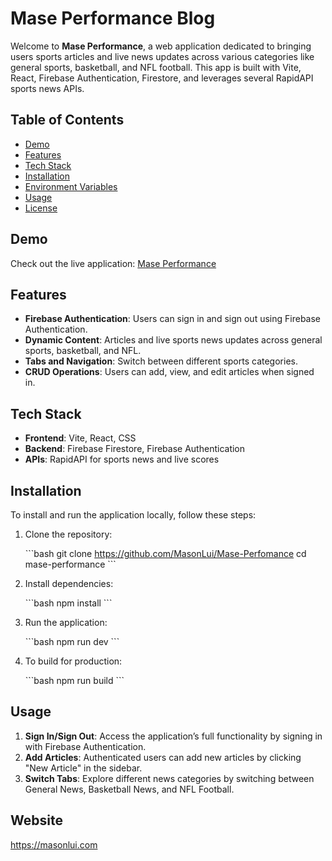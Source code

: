 # Mase Performance Blog

Welcome to **Mase Performance**, a web application dedicated to bringing users sports articles and live news updates across various categories like general sports, basketball, and NFL football. This app is built with Vite, React, Firebase Authentication, Firestore, and leverages several RapidAPI sports news APIs.

## Table of Contents

- [Demo](#demo)
- [Features](#features)
- [Tech Stack](#tech-stack)
- [Installation](#installation)
- [Environment Variables](#environment-variables)
- [Usage](#usage)
- [License](#license)

## Demo

Check out the live application: [Mase Performance](https://masonlui.com/)

## Features

- **Firebase Authentication**: Users can sign in and sign out using Firebase Authentication.
- **Dynamic Content**: Articles and live sports news updates across general sports, basketball, and NFL.
- **Tabs and Navigation**: Switch between different sports categories.
- **CRUD Operations**: Users can add, view, and edit articles when signed in.

## Tech Stack

- **Frontend**: Vite, React, CSS
- **Backend**: Firebase Firestore, Firebase Authentication
- **APIs**: RapidAPI for sports news and live scores

## Installation

To install and run the application locally, follow these steps:

1. Clone the repository:

   \`\`\`bash
   git clone https://github.com/MasonLui/Mase-Perfomance
   cd mase-performance
   \`\`\`

2. Install dependencies:

   \`\`\`bash
   npm install
   \`\`\`

3. Run the application:

   \`\`\`bash
   npm run dev
   \`\`\`

4. To build for production:

   \`\`\`bash
   npm run build
   \`\`\`

## Usage

1. **Sign In/Sign Out**: Access the application’s full functionality by signing in with Firebase Authentication.
2. **Add Articles**: Authenticated users can add new articles by clicking "New Article" in the sidebar.
3. **Switch Tabs**: Explore different news categories by switching between General News, Basketball News, and NFL Football.

## Website
https://masonlui.com
